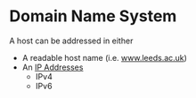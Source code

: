 # Domain Name System
A host can be addressed in either
- A readable host name (i.e. www.leeds.ac.uk)
- An [IP Addresses](IP%20Addresses.md)
	- IPv4
	- IPv6